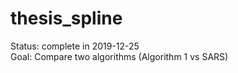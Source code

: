 # thesis_spline
Status: complete in 2019-12-25  
Goal: Compare two algorithms (Algorithm 1 vs SARS)  
